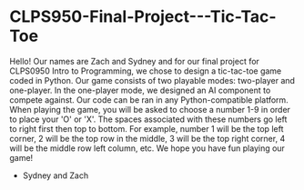 # CLPS950-Final-Project---Tic-Tac-Toe

Hello! Our names are Zach and Sydney and for our final project for CLPS0950 Intro to Programming, we chose to design a tic-tac-toe game coded in Python. Our game consists of two playable modes: two-player and one-player. In the one-player mode, we designed an AI component to compete against. Our code can be ran in any Python-compatible platform. When playing the game, you will be asked to choose a number 1-9 in order to place your 'O' or 'X'. The spaces associated with these numbers go left to right first then top to bottom. For example, number 1 will be the top left corner, 2 will be the top row in the middle, 3 will be the top right corner, 4 will be the middle row left column, etc. We hope you have fun playing our game!

- Sydney and Zach

